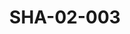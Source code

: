 ---
pid: SHA-02-003
title: SHA-02-003
language: ar
original_label: 
rights: شرحبيل احمد
location_of_original: شرحبيل احمد
photographer_or_studio: 
scanned_from: photograph 12.2 by 16.4
_date: '1962'
location: اثيوبيا، اديس ابابا
description: 'مجموعة الفنانين موظفين سفارة السوداني حول طاولة من ضمنهم شرحبيل احمد
  على نور الجليل احمد المصطفى عبد اللطيف الحاوي '
additional_notes: 
permission_display: 'yes'
on_server: 'no'
on_website: 'no'
permalink: /photopages/ar/SHA-02-003.html
layout: photo-page
---